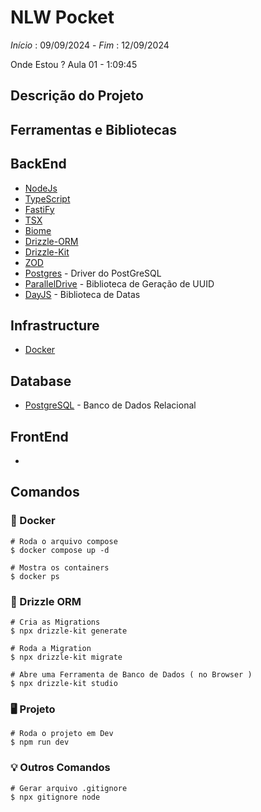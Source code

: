 # NLW Pocket

*Início* : 09/09/2024 - *Fim* : 12/09/2024

Onde Estou ? 
Aula 01 - 1:09:45

## Descrição do Projeto


## Ferramentas e Bibliotecas 

## BackEnd
* [NodeJs](https://nodejs.org/pt)
* [TypeScript](https://www.npmjs.com/package/typescript)
* [FastiFy](https://www.npmjs.com/package/fastify)
* [TSX](https://www.npmjs.com/package/tsx)
* [Biome](https://www.npmjs.com/package/@biomejs/biome)
* [Drizzle-ORM](https://www.npmjs.com/package/drizzle-orm)
* [Drizzle-Kit](https://www.npmjs.com/package/drizzle-kit)
* [ZOD](https://www.npmjs.com/package/zod)
* [Postgres](https://www.npmjs.com/package/postgres) - Driver do PostGreSQL 
* [ParallelDrive](https://www.npmjs.com/package/@paralleldrive/cuid2) - Biblioteca de Geração de UUID
* [DayJS]() - Biblioteca de Datas 

## Infrastructure
* [Docker]()

## Database
* [PostgreSQL]() - Banco de Dados Relacional

## FrontEnd
* []()


## Comandos

### 🐳 Docker

```shell
# Roda o arquivo compose 
$ docker compose up -d

# Mostra os containers  
$ docker ps
```
### 🎲 Drizzle ORM

```shell
# Cria as Migrations
$ npx drizzle-kit generate

# Roda a Migration
$ npx drizzle-kit migrate

# Abre uma Ferramenta de Banco de Dados ( no Browser )
$ npx drizzle-kit studio

```
### 🖥️ Projeto 

```shell
# Roda o projeto em Dev
$ npm run dev
```

### 💡 Outros Comandos

```shell
# Gerar arquivo .gitignore
$ npx gitignore node
```